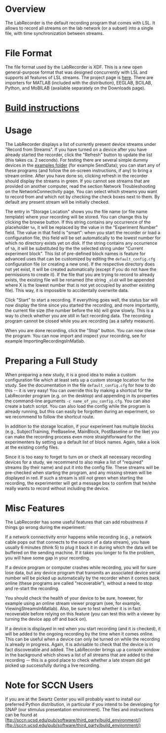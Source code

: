 # Overview

The LabRecorder is the default recording program that comes with LSL. It allows to record all streams on the lab network (or a subset) into a single file, with time synchronization between streams.

# File Format

The file format used by the LabRecorder is XDF. This is a new open general-purpose format that was designed concurrently with LSL and supports all features of LSL streams. The project page is [here](https://github.com/sccn/xdf). There are importers for MATLAB (included with the distribution), EEGLAB, BCILAB, Python, and MoBILAB (available separately on the Downloads page).

# [Build instructions](BUILD.md)

# Usage

The LabRecorder displays a list of currently present device streams under "Record from Streams". If you have turned on a device after you have already started the recorder, click the "Refresh" button to update the list (this takes ca. 2 seconds). For testing there are several simple dummy devices in the [examples folder](https://github.com/sccn/labstreaminglayer/tree/master/Apps/Examples) (for example SendData<!--, SendStringMarkers, and SendDataSimple-->); you can start any of these programs (and follow the on-screen instructions, if any) to bring a stream online. After you have done so, clicking refresh in the recorder should display the streams in green. If you cannot see streams that are provided on another computer, read the section Network Troubleshooting on the NetworkConnectivity page. You can select which streams you want to record from and which not by checking the check boxes next to them. By default any present stream will be initially checked.

The entry in "Storage Location" shows you the file name (or file name template) where your recording will be stored. You can change this by clicking the browse button. If this string contains any occurrence of the placeholder `%n`, it will be replaced by the value in the "Experiment Number" field. The value in that field is "smart": when you start the recorder or load a configuration file, this field will be set automatically to the lowest number for which no directory exists yet on disk. If the string contains any occurrence of `%b`, it will be substituted by the the selected string under "Current experiment block". This list of pre-defined block names is feature for advanced uses that can be customized by editing the `default_config.cfg` configuration file (or creating a new one). If the respective directory does not yet exist, it will be created automatically (except if you do not have the permissions to create it). If the file that you are trying to record to already exists, the existing file will be renamed (the string `_oldX` will be appended where X is the lowest number that is not yet occupied by another existing file). This way, it is impossible to accidentally overwrite data.

<!--If the checkbox "Enable scripted actions" is checked, then scripted actions that are defined in your current config file will be automatically invoked when you click Start, Stop, or select a block. This check box is by normally unchecked unless you have custom-tailored a configuration to your experiment or experimentation environment.-->

Click "Start" to start a recording. If everything goes well, the status bar will now display the time since you started the recording, and more importantly, the current file size (the number before the kb) will grow slowly. This is a way to check whether you are still in fact recording data. The recording program cannot be closed while you are recording (as a safety measure).

When you are done recording, click the "Stop" button. You can now close the program. You can now import and inspect your recording, see for example ImportingRecordingsInMatlab.

# Preparing a Full Study

When preparing a new study, it is a good idea to make a custom configuration file which at least sets up a custom storage location for the study. See the documentation in the file `default_config.cfg` for how to do this -- it is very easy! <!--The file `sample_config.cfg` contains a somewhat more advanced setup for reference. By default, the file `default_config.cfg` is loaded at startup.--> You can override this by making a shortcut for the LabRecorder program (e.g. on the desktop) and appending in its properties the command-line arguments `-c name_of_you_config.cfg`. You can also create a batch script. You can also load the config while the program is already running, but this can easily be forgotten during an experiment, so we recommend to follow the shortcut route.

In addition to the storage location, if your experiment has multiple blocks (e.g., SubjectTraining, PreBaseline, MainBlock, PostBaseline or the like) you can make the recording process even more straightforward for the experimenters by setting up a default list of block names. Again, take a look at the existing config files.

Since it is too easy to forget to turn on or check all necessary recording devices for a study, we recommend to also make a list of "required" streams (by their name) and put it into the config file. These streams will be pre-checked when starting the program, and any missing stream will be displayed in red. If such a stream is still not green when starting the recording, the experimenter will get a message box to confirm that he/she really wants to record without including the device.

<!--Advanced users might consider automating further steps in the recording process (for example starting the experiment script itself), which can be done by assinging scripted actions in the configuration file. The file `sample_config.cfg` contains pre-defined actions to remote-control the SNAP experimentation environment. In particular, when you click a block, the corresponding SNAP .cfg file will be loaded, and when you click start, the module will be started. Keep in mind, however, that homegrown scripted actions carry the risk of accidentally crashing the recording program, so they need to be carefully tested. One subtle consideration is that the module definitions happen in the context of the main class of the LabRecorder.-->

<!--The following picture shows the the recorder fully configured for a particular study. The BioSemi device is displayed in red because it is not yet turned on. The file naming scheme is customized, and there are four blocks pre-configured with associated scripted actions.
> ![http://wiki.labstreaminglayer.googlecode.com/hg/media/screenshots/labrecorder-study.png](http://wiki.labstreaminglayer.googlecode.com/hg/media/screenshots/labrecorder-study.png)-->

# Misc Features

The LabRecorder has some useful features that can add robustness if things go wrong during the experiment:

If a network connectivity error happens while recording (e.g., a network cable pops out that connects to the source of a data stream), you have usually 6 minutes (think 5) to plug it back it in during which the data will be buffered on the sending machine. If it takes you longer to fix the problem, you will have some gap in your recording.

If a device program or computer crashes while recording, you will for sure lose data, but any device program that transmits an associated device serial number will be picked up automatically by the recorder when it comes back online (these programs are called "recoverable"), without a need to stop and re-start the recording.

You should check the health of your device to be sure, however, for example using an online stream viewer program (see, for example, ViewingStreamsInMatlab). Also, be sure to test whether it is in fact recoverable before relying on this feature (you can test this with a viewer by turning the device app off and back on).

If a device is displayed in red when you start recording (and it is checked), it will be added to the ongoing recording by the time when it comes online. This can be useful when a device can only be turned on while the recording is already in progress. Again, it is advisable to check that the device is in fact discoverable and added. The LabRecorder brings up a console window in the background which shows a list of all streams that are added to the recording -- this is a good place to check whether a late stream did get picked up successfully during a live recording.

# Note for SCCN Users

If you are at the Swartz Center you will probably want to install our preferred Python distribution, in particular if you intend to be developing for SNAP (our stimulus presentation environment). The files and instructions can be found at [ftp://sccn.ucsd.edu/pub/software/third_party/build_environment/](ftp://sccn.ucsd.edu/pub/software/third_party/build_environment/)
